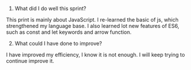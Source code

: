 1. What did I do well this sprint?

This print is mainly about JavaScript. I re-learned the basic of js, which strengthened my language base. 
I also learned lot new features of ES6, such as const and let keywords and arrow function.

2. What could I have done to improve?

I have improved my efficiency, I know it is not enough. I will keep trying to continue improve it.